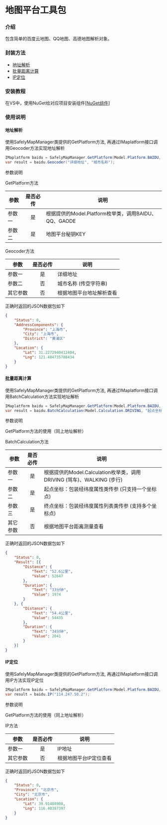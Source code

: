 # 地图平台工具包

### 介绍
包含简单的百度云地图、QQ地图、高德地图解析对象。

### 封装方法
* [地址解析](index.md#地址解析)
* [批量距离计算](index.md#批量距离计算)
* [IP定位](index.md#IP定位)

### 安装教程

在VS中，使用NuGet给对应项目安装组件[[NuGet组件](https://www.nuget.org/packages/Maplatform/)]

### 使用说明

#### 地址解析

使用SafelyMapManager类提供的GetPlatform方法, 再通过IMaplatform接口调用Geocoder方法实现地址解析


```C#
IMaplatform baidu = SafelyMapManager.GetPlatform(Model.Platform.BAIDU, "获取相应平台秘钥KEY");
var result = baidu.Geocoder("详细地址", "城市名称");
```

参数说明

GetPlatform方法

| 参数 | 是否必传 | 说明 |
| ---- | :----: | ---- |
| 参数一 | 是 | 根据提供的Model.Platform枚举类，调用BAIDU、QQ、GAODE |
| 参数二 | 是 | 地图平台秘钥KEY |

Geocoder方法

| 参数 | 是否必传 | 说明 |
| ---- | :----: | ---- |
| 参数一 | 是 | 详细地址 |
| 参数二 | 否 | 城市名称 (传空字符串) |
| 其它参数 | 否 | 根据地图平台地址解析查看 |

正确时返回的JSON数据包如下

```json
{
    "Status": 0,
    "AddressComponents": {
	    "Province": "上海市",
	    "City": "上海市",
	    "District": "黄浦区"
    },
    "Location": {
	    "Lat": 31.2272940412404,
	    "Lng": 121.484735788434
    }
}
```


#### 批量距离计算

使用SafelyMapManager类提供的GetPlatform方法, 再通过IMaplatform接口调用BatchCalculation方法实现地址解析

```C#
IMaplatform baidu = SafelyMapManager.GetPlatform(Model.Platform.BAIDU, "获取相应平台秘钥KEY");
var result = baidu.BatchCalculation(Model.Calculation.DRIVING, "起点坐标", "终点坐标");
```


参数说明

GetPlatform方法的使用（同上地址解析）

BatchCalculation方法

| 参数 | 是否必传 | 说明 |
| ---- | :----: | ---- |
| 参数一 | 是 | 根据提供的Model.Calculation枚举类，调用DRIVING (驾车)、WALKING (步行) |
| 参数二 | 是 | 起点坐标：包装经纬度属性类传参 (只支持一个坐标点) |
| 参数三 | 是 | 终点坐标：包装经纬度属性列表类传参 (支持多个坐标点) |
| 其它参数 | 否 | 根据地图平台距离测量查看 |

正确时返回的JSON数据包如下

```json
{
    "Status": 0,
    "Result": [{
	    "Distance": {
	        "Text": "52.6公里",
	        "Value": 52647
	    },
	    "Duration": {
	        "Text": "33分钟",
	        "Value": 1974
	    }
    }, {
	    "Distance": {
	        "Text": "54.4公里",
	        "Value": 54435
	    },
	    "Duration": {
	        "Text": "34分钟",
	        "Value": 2041
	    }
    }]
}
```
#### IP定位

使用SafelyMapManager类提供的GetPlatform方法, 再通过IMaplatform接口调用IP方法实现IP定位

```C#
IMaplatform baidu = SafelyMapManager.GetPlatform(Model.Platform.BAIDU, "获取相应平台秘钥KEY");
var result = baidu.IP("114.247.50.2");
```


参数说明

GetPlatform方法的使用（同上地址解析）

IP方法

| 参数 | 是否必传 | 说明 |
| ---- | :----: | ---- |
| 参数一 | 是 | IP地址 |
| 其它参数 | 否 | 根据地图平台IP定位查看 |

正确时返回的JSON数据包如下

```json
{
    "Status": 0,
    "Province": "北京市",
    "City": "北京市",
    "Location": {
        "Lat": 39.91488908,
        "Lng": 116.40387397
    }
}
```
